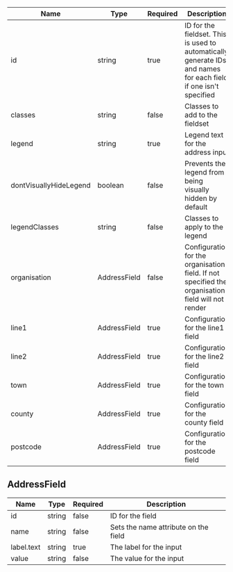 | Name                   | Type         | Required | Description                                                                                                     |
| ---------------------- | ------------ | -------- | --------------------------------------------------------------------------------------------------------------- |
| id                     | string       | true     | ID for the fieldset. This is used to automatically generate IDs and names for each field if one isn't specified |
| classes                | string       | false    | Classes to add to the fieldset                                                                                  |
| legend                 | string       | true     | Legend text for the address input                                                                               |
| dontVisuallyHideLegend | boolean      | false    | Prevents the legend from being visually hidden by default                                                       |
| legendClasses          | string       | false    | Classes to apply to the legend                                                                                  |
| organisation           | AddressField | false    | Configuration for the organisation field. If not specified the organisation field will not render               |
| line1                  | AddressField | true     | Configuration for the line1 field                                                                               |
| line2                  | AddressField | true     | Configuration for the line2 field                                                                               |
| town                   | AddressField | true     | Configuration for the town field                                                                                |
| county                 | AddressField | true     | Configuration for the county field                                                                              |
| postcode               | AddressField | true     | Configuration for the postcode field                                                                            |

## AddressField

| Name       | Type   | Required | Description                          |
| ---------- | ------ | -------- | ------------------------------------ |
| id         | string | false    | ID for the field                     |
| name       | string | false    | Sets the name attribute on the field |
| label.text | string | true     | The label for the input              |
| value      | string | false    | The value for the input              |
